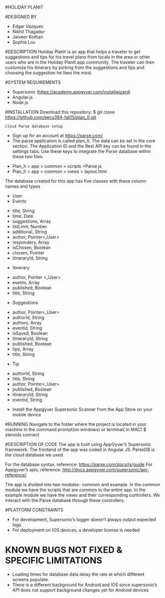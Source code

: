 #HOLIDAY PLANIT

#DESIGNED BY
* Edgar Vazquez
* Nikhil Thagadur
* Jaiveer Kothari
* Sophia Lou

#DESCRIPTION
Holiday PlanIt is an app that helps a traveler to get suggestions and tips for his travel plans from locals in the area or other users who are in the Holiday PlanIt app community. 
The traveler can then customize his itinerary by picking from the suggestions and tips and choosing the suggestion he likes the most.

#SYSTEM REQUIREMENTS
* Supersonic  (https://academy.appgyver.com/installwizard)
* Angular.js 
* Node.js

#INSTALLATION
    Download this repository:
    $ git clone https://github.com/eecs394-fall15/plan_It.git

    Cloud Parse database setup 
* Sign up for an account at https://parse.com/
* The parse application is called plan_It. The data can be set in the core section.
The Application ID and the Rest API key can be found in the settings tabs. Use these keys to integrate the Parse database within these two files. 
- Plan_It > app > common > scripts >Parse.js
- Plan_It > app > common > views > layout.html

The database created for this app has five classes with these column names and types
* User
* Events
- title, String
- time, Date
- suggestions, Array
- listLimit, Number
- additional, String
- author, Pointer<_User>
- responders, Array
- isChosen, Boolean
- chosen, Pointer<Suggestions>
- itineraryId, String
* Itinerary
- author, Pointer <_User>
- events, Array
- published, Boolean
- title, String
* Suggestions
- author, Pointer<_User>
- authorId, String
- authors, Array
- eventid, String
- isSaved, Boolean
- itineraryId, String
- published, Boolean
- tips, Array
- title, String
* Tip
- authorId, String
- title, String
- author, Pointer<_User>
- published, Boolean
- itineraryId, String
- eventid, String

* Install the Appgyver Supersonic Scanner from the App Store on your mobile device

#RUNNING
 Navigate to the folder where the project is located in your machine in the command prompt(on windows) or terminal( in MAC)
    $ steroids connect 



#DESCRIPTION OF CODE
The app is built using AppGyver’s Supersonic framework. The frontend of the app was coded in Angular JS. ParseDB is the cloud database we used. 


For the database syntax, reference: https://parse.com/docs/js/guide
For Appgyver’s apis, reference: http://docs.appgyver.com/supersonic/api-reference/

The app is divided into two modules- common and example. In the common module we have the scripts that are common to the entire app. In the example module we have the views and their corresponding controllers. We interact with the Parse database through these controllers. 

#PLATFORM CONSTRAINTS
* For development, Supersonic’s logger doesn’t always output expected logs 
* For deployment on IOS devices, a developer license is needed 

# KNOWN BUGS NOT FIXED & SPECIFIC LIMITATIONS
* Loading times for database data delay the rate at which different screens populate. 
* There is a different background for Android and IOS since supersonic’s API does not support background changes yet for Android devices
 




	
